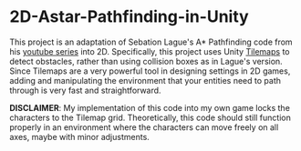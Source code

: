 # 2D-Astar-Pathfinding-in-Unity
This project is an adaptation of Sebation Lague's A* Pathfinding code from his [youtube series](https://youtu.be/-L-WgKMFuhE) into 2D. Specifically, this project uses Unity [Tilemaps](https://docs.unity3d.com/Manual/class-Tilemap.html) to detect obstacles, rather than using collision boxes as in Lague's version. Since Tilemaps are a very powerful tool in designing settings in 2D games, adding and manipulating the environment that your entities need to path through is very fast and straightforward.

__DISCLAIMER__: My implementation of this code into my own game locks the characters to the Tilemap grid. Theoretically, this code should still function properly in an environment where the characters can move freely on all axes, maybe with minor adjustments.

